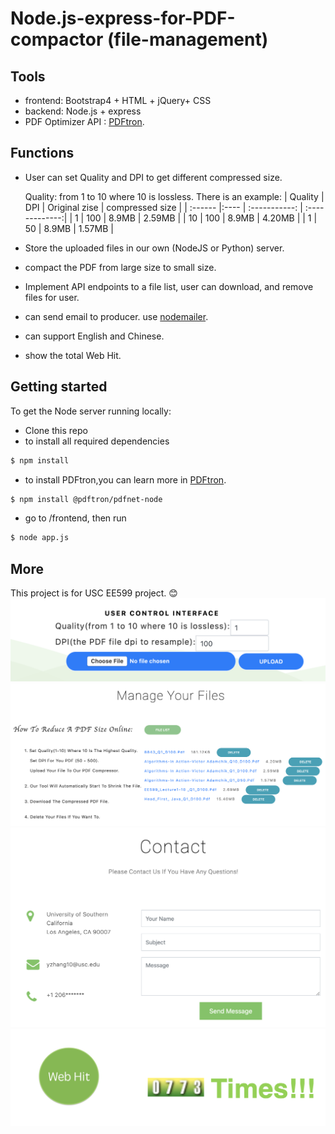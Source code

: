 # Node.js-express-for-PDF-compactor (file-management)

## Tools

* frontend: Bootstrap4 + HTML + jQuery+ CSS
* backend: Node.js + express
* PDF Optimizer API : [PDFtron](https://www.pdftron.com/documentation/mac/get-started/nodejs/).

## Functions

* User can set Quality and DPI to get different compressed size.

  Quality: from 1 to 10 where 10 is lossless.
  There is an example:
  | Quality | DPI | Original zise | compressed size |
  | :------ |:---- | :-----------: | :-------------:|
  | 1       | 100  | 8.9MB         |    2.59MB      |
  | 10      | 100  | 8.9MB         |    4.20MB      |
  | 1       | 50   | 8.9MB         |    1.57MB      |

* Store the uploaded files in our own (NodeJS or Python) server.
* compact the PDF from large size to small size.
* Implement API endpoints to a file list, user can download, and remove files for user.
* can send email to producer. use [nodemailer](https://nodemailer.com/message/).
* can support English and Chinese.
* show the total Web Hit.

## Getting started

To get the Node server running locally:

- Clone this repo
- to install all required dependencies
```bash
$ npm install
```
- to install PDFtron,you can learn more in [PDFtron](https://www.pdftron.com/documentation/mac/get-started/nodejs/).

```bash
$ npm install @pdftron/pdfnet-node
```
- go to /frontend, then run

```bash
$ node app.js
```

## More
This project is for USC EE599 project. :blush:
![](upload.png)
![](manage.png)
![](sendemail.png)
![](web_hit.png)

